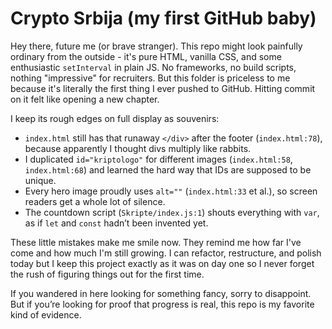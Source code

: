 # Crypto Srbija (my first GitHub baby)

Hey there, future me (or brave stranger). This repo might look painfully ordinary from the outside - it's pure HTML, vanilla CSS, and some enthusiastic `setInterval` in plain JS. No frameworks, no build scripts, nothing "impressive" for recruiters. But this folder is priceless to me because it's literally the first thing I ever pushed to GitHub. Hitting commit on it felt like opening a new chapter.

I keep its rough edges on full display as souvenirs:

- `index.html` still has that runaway `</div>` after the footer (`index.html:78`), because apparently I thought divs multiply like rabbits.
- I duplicated `id="kriptologo"` for different images (`index.html:58`, `index.html:68`) and learned the hard way that IDs are supposed to be unique.
- Every hero image proudly uses `alt=""` (`index.html:33` et al.), so screen readers get a whole lot of silence.
- The countdown script (`Skripte/index.js:1`) shouts everything with `var`, as if `let` and `const` hadn’t been invented yet.

These little mistakes make me smile now. They remind me how far I've come and how much I'm still growing. I can refactor, restructure, and polish today but I keep this project exactly as it was on day one so I never forget the rush of figuring things out for the first time.

If you wandered in here looking for something fancy, sorry to disappoint. But if you’re looking for proof that progress is real, this repo is my favorite kind of evidence.
